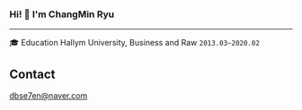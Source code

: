 ### Hi! 👋 I'm ChangMin Ryu
---
🎓 Education
Hallym University, Business and Raw `2013.03~2020.02`

## Contact
dbse7en@naver.com
